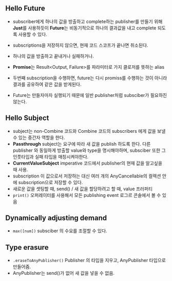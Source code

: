  ## Hello Future
* subscriber에게 하나의 값을 방출하고 complete하는 publisher를 만들기 위해 **Just**를 사용하듯이 **Future**는 비동기적으로 하나의 결과값을 내고 complete 되도록 사용할 수 있다. 
* subscriptions을 저장하지 않으면, 현재 코드 스코프가 끝나면 취소된다. 
* 하나의 값을 방출하고 끝내거나 실패하거나.
* **Promise**는 Result<Output, Failure>를 파라미터로 가지 클로저를 뜻하는 alias

* 두번째 subscription을 수행하면, future는 다시 promiss를 수행하는 것이 아니라 결과를 공유하여 같은 값을 받게된다.
* Future는 만들자마자 실행되기 때문에 일반 publisher처럼 subsciber가 필요하진 않는다.

## Hello Subject
* subject는 non-Combine 코드와 Combine 코드의 subscribers 에게 값을 보낼 수 있는 중간자 역할을 한다.
* **Passthrough** subject는 요구에 따라 새 값을 publish 하도록 한다. 다른 publisher 와 동일하게 방출할 value와 type을 명시해야하며, subsciber 또한 그 인풋타입과 실패 타입을 매칭시켜야한다.
* **CurrentValueSubject** imperative 코드에서 publisher의 현재 값을 알고싶을 때 사용.
* subscription 이 값으로서 저장하는 대신 여러 개의 AnyCancellable의 컬렉션 안에 subscription으로 저장할 수 있다. 
* 새로운 값을 셋팅할 때, send() / 새 값을 할당하려고 할 때, value 프러퍼티
* `print()` 오퍼레이터를 사용해서 모든 publishing event 로그르 콘솔에서 볼 수 있음

## Dynamically adjusting demand
* `max([num])` subsciber 의 수요를 조절할 수 있다.

## Type erasure
* `.eraseToAnyPublisher()` Publisher 의 타입을 지우고, AnyPublisher 타입으로 만들어줌.
* AnyPublisher는 send()가 없어 새 값을 넣을 수 없음.

